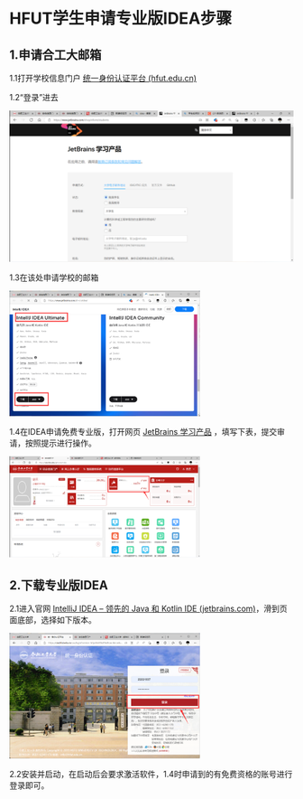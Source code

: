 # HFUT学生申请专业版IDEA步骤

## 1.申请合工大邮箱

1.1打开学校信息门户 [统一身份认证平台 (hfut.edu.cn)](https://cas.hfut.edu.cn/cas/login?service=https%3A%2F%2Fcas.hfut.edu.cn%2Fcas%2Foauth2.0%2FcallbackAuthorize%3Fclient_id%3DBsHfutEduPortal%26redirect_uri%3Dhttps%3A%2F%2Fone.hfut.edu.cn%2Fhome%2Findex%26response_type%3Dcode%26client_name%3DCasOAuthClient)

1.2“登录”进去

<img src="https://raw.githubusercontent.com/Ninot1Quyi/Typora-s-picture/master/img/image-20230321094937983.png" alt="image-20230321093815018" style="zoom:50%;" />

1.3在该处申请学校的邮箱

<img src="https://raw.githubusercontent.com/Ninot1Quyi/Typora-s-picture/master/img/image-20230321094355829.png" alt="image-20230321093940106" style="zoom: 33%;" />

1.4在IDEA申请免费专业版，打开网页   [JetBrains 学习产品](https://www.jetbrains.com/shop/eform/students)  ，填写下表，提交审请，按照提示进行操作。

<img src="https://raw.githubusercontent.com/Ninot1Quyi/Typora-s-picture/master/img/image-20230321093940106.png" alt="image-20230321094937983" style="zoom: 33%;" />

## 2.下载专业版IDEA

2.1进入官网 [IntelliJ IDEA – 领先的 Java 和 Kotlin IDE (jetbrains.com)](https://www.jetbrains.com/zh-cn/idea/)，滑到页面底部，选择如下版本。

<img src="https://raw.githubusercontent.com/Ninot1Quyi/Typora-s-picture/master/img/image-20230321093815018.png" alt="image-20230321094355829" style="zoom: 33%;" />

2.2安装并启动，在启动后会要求激活软件，1.4时申请到的有免费资格的账号进行登录即可。

